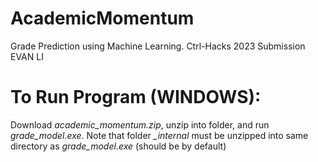 # AcademicMomentum
Grade Prediction using Machine Learning. Ctrl-Hacks 2023 Submission EVAN LI

# To Run Program (WINDOWS):
Download *academic_momentum.zip*, unzip into folder, and run *grade_model.exe*. Note that folder *_internal* must be unzipped into same directory as *grade_model.exe* (should be by default)
